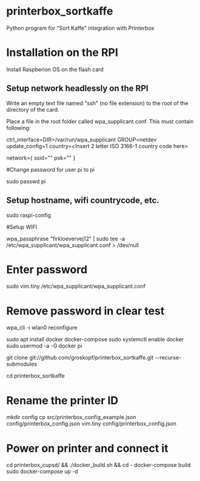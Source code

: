 # printerbox_sortkaffe
Python program for "Sort Kaffe" integration with Printerbox

# Installation on the RPI

Install Raspberion OS on the flash card

## Setup network headlessly on the RPI

Write an empty text file named "ssh" (no file extension) to the root of the directory of the card. 

Place a file in the root folder called wpa_supplicant.conf. This must contain following:

ctrl_interface=DIR=/var/run/wpa_supplicant GROUP=netdev
update_config=1
country=<Insert 2 letter ISO 3166-1 country code here>

network={
 ssid="<Name of your wireless LAN>"
 psk="<Password for your wireless LAN>"
}

#Change password for user pi to pi
 
sudo passwd pi

## Setup hostname, wifi countrycode, etc.
sudo raspi-config 

#Setup WIFI

wpa_passphrase "firkloevervej12" | sudo tee -a /etc/wpa_supplicant/wpa_supplicant.conf > /dev/null
# Enter password
sudo vim.tiny /etc/wpa_supplicant/wpa_supplicant.conf
# Remove password in clear test
 wpa_cli -i wlan0 reconfigure

sudo apt install docker docker-compose
sudo systemctl enable docker
sudo usermod -a -G docker pi

git clone git://github.com/groskopf/printerbox_sortkaffe.git --recurse-submodules

cd printerbox_sortkaffe

# Rename the printer ID
mkdir config
cp src/printerbox_config_example.json config/printerbox_config.json
vim.tiny config/printerbox_config.json

# Power on printer and connect it
cd printerbox_cupsd/ && ./docker_build.sh && cd -
docker-compose build
sudo docker-compose up -d
